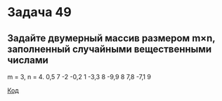 # Задача 49
## Задайте двумерный массив размером m×n, заполненный случайными вещественными числами
m = 3, n = 4. 0,5 7 -2 -0,2 1 -3,3 8 -9,9 8 7,8 -7,1 9


[Код](https://github.com/kutuzoffmoscow/c_scharp/tree/main/les7/exp_1/Program.cs)